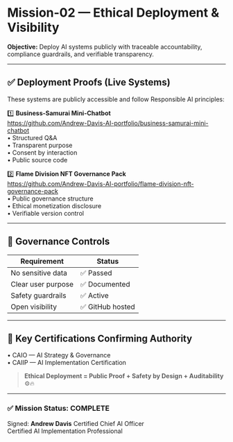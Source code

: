 # Mission-02 — Ethical Deployment & Visibility

**Objective:**
Deploy AI systems publicly with traceable accountability, compliance guardrails, and verifiable transparency.

---

## ✅ Deployment Proofs (Live Systems)
These systems are publicly accessible and follow Responsible AI principles:

1️⃣ **Business-Samurai Mini-Chatbot**  
https://github.com/Andrew-Davis-AI-portfolio/business-samurai-mini-chatbot  
• Structured Q&A  
• Transparent purpose  
• Consent by interaction  
• Public source code

2️⃣ **Flame Division NFT Governance Pack**  
https://github.com/Andrew-Davis-AI-portfolio/flame-division-nft-governance-pack  
• Public governance structure  
• Ethical monetization disclosure  
• Verifiable version control

---

## 🔐 Governance Controls
| Requirement | Status |
|-----------|--------|
| No sensitive data | ✅ Passed |
| Clear user purpose | ✅ Documented |
| Safety guardrails | ✅ Active |
| Open visibility | ✅ GitHub hosted |

---

## 📌 Key Certifications Confirming Authority
• CAIO — AI Strategy & Governance  
• CAIIP — AI Implementation Certification  

> **Ethical Deployment = Public Proof + Safety by Design + Auditability** ⚙️🔥

---

### ✅ Mission Status: COMPLETE

Signed:
**Andrew Davis**
Certified Chief AI Officer  
Certified AI Implementation Professional  
